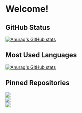 # Welcome!


## GitHub Status

[![Anurag's GitHub stats](https://github-readme-stats.vercel.app/api?username=LouieMartin&show_icons=true&theme=buefy&count_private=true)](https://github.com/anuraghazra/github-readme-stats)

## Most Used Languages

[![Anurag's GitHub stats](https://github-readme-stats.vercel.app/api/top-langs/?username=LouieMartin&layout=compact&theme=buefy)](https://github.com/anuraghazra/github-readme-stats)

## Pinned Repositories

<a style="display: block" href="https://github.com/LouieMartin/snowpack-react-template">
  <img align="center" src="https://github-readme-stats.vercel.app/api/pin/?username=LouieMartin&repo=snowpack-react-template" />
</a>
<a style="display: block" href="https://github.com/LouieMartin/vite-vue-template">
  <img align="center" src="https://github-readme-stats.vercel.app/api/pin/?username=LouieMartin&repo=vite-vue-template" />
</a>
<a style="display: block" href="https://github.com/LouieMartin/nestjs-graphql-template">
  <img align="center" src="https://github-readme-stats.vercel.app/api/pin/?username=LouieMartin&repo=nestjs-graphql-template" />
</a>
